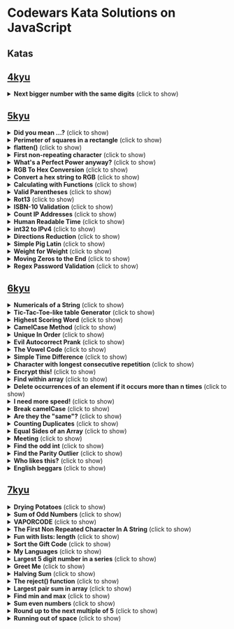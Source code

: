 # Codewars Kata Solutions on JavaScript
## Katas
## [4kyu](#katas)

<details>
 <summary><strong>Next bigger number with the same digits</strong> (click to show)</summary>

Create a function that takes a positive integer and returns the next bigger number that can be formed by rearranging its digits. For example:

```
12 ==> 21
513 ==> 531
2017 ==> 2071
```

```js
nextBigger(num: 12)   // returns 21
nextBigger(num: 513)  // returns 531
nextBigger(num: 2017) // returns 2071
```
If the digits can't be rearranged to form a bigger number, return -1 (or nil in Swift):

```
9 ==> -1
111 ==> -1
531 ==> -1
```
```js
nextBigger(num: 9)   // returns nil
nextBigger(num: 111) // returns nil
nextBigger(num: 531) // returns nil
```

#### solution

```js
function nextBigger(n) {
  const str = String(n);
  const len = str.length;

  if (len === 1) return -1;

  for (let i = len - 2; i >= 0; i--) {
    let index = findNextBiggerDigit(str, i);
    if (index > -1) {
      let arr = str.split("");
      arr[i] = str[index];
      arr[index] = str[i];
      return parseInt(
        arr
          .slice(0, i + 1)
          .concat(arr.slice(i + 1, arr.length).sort())
          .join("")
      );
    }
  }
  return -1;
}

function findNextBiggerDigit(str, i) {
  if (i === str.length - 2) {
    if (str[i] < str[i + 1]) return i + 1;
    else return -1;
  }

  for (let j = +str[i] + 1; j <= 9; j++) {
    let index = str.indexOf(j, i + 1);
    if (index > -1) return index;
  }
}
```

</details>

## [5kyu](#katas)

<details>
<summary><strong>Did you mean ...?</strong> (click to show)</summary>


I'm sure, you know Google's "Did you mean ...?", when you entered a search term and mistyped a word. In this kata we want to implement something similar.

You'll get an entered term (lowercase string) and an array of known words (also lowercase strings). Your task is to find out, which word from the dictionary is most similar to the entered one. The similarity is described by the minimum number of letters you have to add, remove or replace in order to get from the entered word to one of the dictionary. The lower the number of required changes, the higher the similarity between each two words.

Same words are obviously the most similar ones. A word that needs one letter to be changed is more similar to another word that needs 2 (or more) letters to be changed. E.g. the mistyped term berr is more similar to beer (1 letter to be replaced) than to barrel (3 letters to be changed in total).

Extend the dictionary in a way, that it is able to return you the most similar word from the list of known words.

Examples:

```js
fruits = new Dictionary([
  "cherry",
  "pineapple",
  "melon",
  "strawberry",
  "raspberry",
]);
fruits.findMostSimilar("strawbery"); // must return "strawberry"
fruits.findMostSimilar("berry"); // must return "cherry"

things = new Dictionary(["stars", "mars", "wars", "codec", "codewars"]);
things.findMostSimilar("coddwars"); // must return "codewars"

languages = new Dictionary([
  "javascript",
  "java",
  "ruby",
  "php",
  "python",
  "coffeescript",
]);
languages.findMostSimilar("heaven"); // must return "java"
languages.findMostSimilar("javascript"); // must return "javascript" (same words are obviously the most similar ones)
```

#### Solution

```js
function Dictionary(words) {
  this.words = words;
}

Dictionary.prototype.findMostSimilar = function (term) {
  const arr = [];
  for (let i = 0; i < this.words.length; i++) {
    let count = 0,
      nextIdx = 0;
    this.words[i].split("").forEach((l) => {
      if (term.indexOf(l, nextIdx) > -1) {
        count++;
        nextIdx = term.indexOf(l, nextIdx);
      } else count--;
    });
    arr.push(count);
  }
  return this.words[arr.indexOf(Math.max(...arr))];
};
```

</details>

<details>
<summary><strong>Perimeter of squares in a rectangle</strong> (click to show)</summary>

The drawing shows 6 squares the sides of which have a length of 1, 1, 2, 3, 5, 8. It's easy to see that the sum of the perimeters of these squares is : 4 _ (1 + 1 + 2 + 3 + 5 + 8) = 4 _ 20 = 80

Could you give the sum of the perimeters of all the squares in a rectangle when there are n + 1 squares disposed in the same manner as in the drawing:

![something](https://i.imgur.com/EYcuB1wm.jpg)

#Hint: See Fibonacci sequence

#Ref: http://oeis.org/A000045

The function perimeter has for parameter n where n + 1 is the number of squares (they are numbered from 0 to n) and returns the total perimeter of all the squares.

```
perimeter(5)  should return 80
perimeter(7)  should return 216
```

#### Solution

```js
function perimeter(n) {
  if (n === 0) return 4;
  if (n === 1) return 8;

  const fib = [1, 1];
  for (let i = 2; i <= n; i++) {
    fib.push(fib[i - 1] + fib[i - 2]);
  }
  return fib.reduce((acc, cur) => (acc += cur * 4), 0);
}
```

</details>

<details>
<summary><strong>flatten()</strong> (click to show)</summary>

For this exercise you will create a global flatten method. The method takes in any number of arguments and flattens them into a single array. If any of the arguments passed in are an array then the individual objects within the array will be flattened so that they exist at the same level as the other arguments. Any nested arrays, no matter how deep, should be flattened into the single array result.

The following are examples of how this function would be used and what the expected results would be:

```js
flatten(1, [2, 3], 4, 5, [6, [7]]); // returns [1, 2, 3, 4, 5, 6, 7]
flatten("a", ["b", 2], 3, null, [[4], ["c"]]); // returns ['a', 'b', 2, 3, null, 4, 'c']
```

#### Solution

```js
function flatten(...args) {
  let isFlattened = false;
  let arr = [...args];
  while (!isFlattened) {
    isFlattened = true;
    for (let i = 0; i < arr.length; i++) {
      if (arr[i] && arr[i].constructor === Array) {
        arr.splice(i, 1, ...arr[i]);
        isFlattened = false;
      } else {
        arr.splice(i, 1, arr[i]);
      }
    }
  }
  return arr;
}
```

</details>

<details>
<summary><strong>First non-repeating character</strong> (click to show)</summary>

Write a function named `first_non_repeating_letter` that takes a string input, and returns the first character that is not repeated anywhere in the string.

For example, if given the input `'stress'`, the function should return `'t'`, since the letter t only occurs once in the string, and occurs first in the string.

As an added challenge, upper- and lowercase letters are considered the same character, but the function should return the correct case for the initial letter. For example, the input `'sTreSS'` should return `'T'`.

If a string contains all repeating characters, it should return an empty string (`""`) or `None` -- see sample tests.

#### Solution

```js
function firstNonRepeatingLetter(s) {
  return (
    s.split("").find((l) => {
      const re = new RegExp(l, "gi");
      return s.match(re).length === 1;
    }) || ""
  );
}
```

</details>

<details>
<summary><strong>What's a Perfect Power anyway?</strong> (click to show)</summary>

A [perfect power](https://en.wikipedia.org/wiki/Perfect_power) is a classification of positive integers:

> In mathematics, a perfect power is a positive integer that can be expressed as an integer power of another positive integer. More formally, n is a perfect power if there exist natural numbers m > 1, and k > 1 such that mk = n.

Your task is to check wheter a given integer is a perfect power. If it is a perfect power, return a pair `m` and `k` with mk = n as a proof. Otherwise return `Nothing`, `Nil`, `null`, `NULL`, `None` or your language's equivalent.

Note: For a perfect power, there might be several pairs. For example `81 = 3^4 = 9^2`, so `(3,4)` and `(9,2)` are valid solutions. However, the tests take care of this, so if a number is a perfect power, return any pair that proves it.

Examples:

```js
Test.describe("perfect powers", function () {
  Test.it("should work for some examples", function () {
    Test.assertSimilar(isPP(4), [2, 2], "4 = 2^2");
    Test.assertSimilar(isPP(9), [3, 2], "9 = 3^2");
    Test.assertEquals(isPP(5), null, "5 isn't a perfect number");
  });
});
```

#### Solution

```js
function isPP(n) {
  let m = 2,
    k = 2;
  while (Math.pow(m, k) <= n) {
    while (Math.pow(m, k) < n) k++;
    if (Math.pow(m, k) === n) return [m, k];
    k = 2;
    m++;
  }
  return null;
}
```

</details>

<details>
<summary><strong>RGB To Hex Conversion</strong> (click to show)</summary>

The rgb function is incomplete. Complete it so that passing in RGB decimal values will result in a hexadecimal representation being returned. Valid decimal values for RGB are 0 - 255. Any values that fall out of that range must be rounded to the closest valid value.

Note: Your answer should always be 6 characters long, the shorthand with 3 will not work here.

The following are examples of expected output values:

```js
rgb(255, 255, 255); // returns FFFFFF
rgb(255, 255, 300); // returns FFFFFF
rgb(0, 0, 0); // returns 000000
rgb(148, 0, 211); // returns 9400D3
```

#### Solution

```js
function rgb(r, g, b) {
  function hex(n) {
    if (n >= 255) return "FF";
    else if (n <= 0) return "00";
    else return n.toString(16).toUpperCase().padStart(2, 0);
  }
  return hex(r) + hex(g) + hex(b);
}
```

</details>

<details>
<summary><strong>Convert a hex string to RGB</strong> (click to show)</summary>

When working with color values it can sometimes be useful to extract the individual red, green, and blue (RGB) component values for a color. Implement a function that meets these requirements:

- Accepts a case-insensitive hexadecimal color string as its parameter (ex. `"#FF9933"` or `"#ff9933"`)
- Returns an object with the structure `{r: 255, g: 153, b: 51}` where r, g, and b range from 0 through 255

**Note**: your implementation does not need to support the shorthand form of hexadecimal notation (ie `"#FFF"`)

Example:

```
"#FF9933" --> {r: 255, g: 153, b: 51}
```

#### Solution

```js
function hexStringToRGB(hexString) {
  let rgb = [];
  for(let i = 1; i < hexString.length - 1; i+=2) {
    rgb.push(parseInt(hexString.substring(i, i+2), 16));
  }
  return {r: rgb[0], g: rgb[1], b: rgb[2]}
}
```

</details>

<details>
<summary><strong>Calculating with Functions</strong> (click to show)</summary>

This time we want to write calculations using functions and get the results. Let's have a look at some examples:

```
seven(times(five())); // must return 35
four(plus(nine())); // must return 13
eight(minus(three())); // must return 5
six(dividedBy(two())); // must return 3
```
Requirements:

- There must be a function for each number from 0 ("zero") to 9 ("nine")
- There must be a function for each of the following mathematical operations: plus, minus, times, dividedBy (divided_by in Ruby and Python)
- Each calculation consist of exactly one operation and two numbers
- The most outer function represents the left operand, the most inner function represents the right operand
- Divison should be integer division. For example, this should return 2, not 2.666666...:
```
eight(dividedBy(three()));
```

#### Solution

```js
function zero(o) {
  if(o) return calc(0, o.b, o.op);
  return 0;
}

function one(o) {
  if(o) return calc(1, o.b, o.op);
  return 1;
}

function two(o) {
  if(o) return calc(2, o.b, o.op);
  return 2;
}

function three(o) {
  if(o) return calc(3, o.b, o.op);
  return 3;
}

function four(o) {
  if(o) return calc(4, o.b, o.op);
  return 4;
}

function five(o) {
  if(o) return calc(5, o.b, o.op);
  return 5;
}

function six(o) {
  if(o) return calc(6, o.b, o.op);
  return 6;
}

function seven(o) {
  if(o) return calc(7, o.b, o.op);
  return 7;
}

function eight(o) {
  if(o) return calc(8, o.b, o.op);
  return 8;
}

function nine(o) {
  if(o) return calc(9, o.b, o.op);
  return 9;
}

function plus(b) {
  return {op: '+', b}
}

function minus(b) {
  return {op: '-', b}
}

function times(b) {
  return {op: '*', b}
}

function dividedBy(b) {
  return {op: '/', b}
}

function calc(a, b, op) {
  switch(op) {
    case '+': return Math.floor(a + b);
    case '-': return Math.floor(a - b);
    case '*': return Math.floor(a * b);
    case '/': return Math.floor(a / b);
  }
}
```

</details>

<details>
<summary><strong>Valid Parentheses</strong> (click to show)</summary>

Write a function called that takes a string of parentheses, and determines if the order of the parentheses is valid. The function should return true if the string is valid, and false if it's invalid.

Examples:

```
"()"              =>  true
")(()))"          =>  false
"("               =>  false
"(())((()())())"  =>  true
```

Constraints:

`0 <= input.length <= 100`

#### Solution

```js
function validParentheses(p){
  let sum = 0;
  
  for(let i = 0; i < p.length; i++) {
    if(p[i] === ")") sum--;
    if(p[i] === "(") sum++;
    if(sum < 0) return false;
  }
  if(sum > 0) return false;
  return true;
}
```

</details>

<details>
<summary><strong>Rot13</strong> (click to show)</summary>

ROT13 is a simple letter substitution cipher that replaces a letter with the letter 13 letters after it in the alphabet. ROT13 is an example of the Caesar cipher.

Create a function that takes a string and returns the string ciphered with Rot13. If there are numbers or special characters included in the string, they should be returned as they are. Only letters from the latin/english alphabet should be shifted, like in the original Rot13 "implementation".

### Solution

```js
function rot13(m) {
  let cipher = "";
  let upr = "ABCDEFGHIJKLMNOPQRSTUVWXYZABCDEFGHIJKLM";
  let lwr = "abcdefghijklmnopqrstuvwxyzabcdefghijklm";
  
  for (let i = 0; i < m.length; i++) {
    let u = upr.indexOf(m[i]);
    let l = lwr.indexOf(m[i]);
    if (u > -1) cipher += upr[u + 13];
    else if (l > -1) cipher += lwr[l + 13];
    else cipher += m[i];
  }

  return cipher;
}
```

</details>


<details>
<summary><strong>ISBN-10 Validation</strong> (click to show)</summary>

ISBN-10 identifiers are ten digits. The first nine digits are on the range 0 to 9. The last digit can be either on the range 0 to 9 or the letter 'X' used to indicate a value of 10.

For an ISBN-10 to be valid, the sum of the digits multiplied by their position has to equal zero modulo 11. For example, the ISBN-10: 1112223339 is valid because:

```
(((1*1)+(1*2)+(1*3)+(2*4)+(2*5)+(2*6)+(3*7)+(3*8)+(3*9)+(9*10)) % 11) == 0
```
Complete the validISBN10() function.

```
validISBN10('1112223339') ; should return true
validISBN10('1234554321') ; should return true
validISBN10('1234512345') ; should return false
```

#### Solution

```js
function validISBN10(isbn) {
  let sum = 0;

  for(let i = 0; i < isbn.length - 1; i++) {
    sum += (i + 1) * isbn[i];
  }
  sum += (isbn[isbn.length - 1] === 'X') ? 10 * 10 : 10 * isbn[isbn.length - 1];
  
  return sum % 11 === 0; 
}
```

</details>

<details>
<summary><strong>Count IP Addresses</strong> (click to show)</summary>

Implement a function that receives two IPv4 addresses, and returns the number of addresses between them (including the first one, excluding the last one).

All inputs will be valid IPv4 addresses in the form of strings. The last address will always be greater than the first one.

Examples: 
```
ipsBetween("10.0.0.0", "10.0.0.50")  ===   50 
ipsBetween("10.0.0.0", "10.0.1.0")   ===  256 
ipsBetween("20.0.0.10", "20.0.1.0")  ===  246
```

#### Solution

```js
function ipsBetween(start, end){
  let s = start.split('.');
  let e = end.split('.');
  let sum = 0;
  
  for(let i = 0; i < s.length; i++) {
    sum += (e[i] - s[i]) * Math.pow(256, s.length - (i + 1));
  }
  
  return sum;
}
```

</details>

<details>
<summary><strong>Human Readable Time</strong> (click to show)</summary>

Write a function, which takes a non-negative integer (seconds) as input and returns the time in a human-readable format (HH:MM:SS)

`HH` = hours, padded to 2 digits, range: 00 - 99
`MM` = minutes, padded to 2 digits, range: 00 - 59
`SS` = seconds, padded to 2 digits, range: 00 - 59
The maximum time never exceeds 359999 (`99:59:59`)

You can find some examples in the test fixtures.

#### Solution

```js
function humanReadable(seconds) {
  let h = parseInt(seconds / 3600).toString();
  let m = parseInt((seconds % 3600) / 60).toString();
  let s = parseInt((seconds % 3600) % 60).toString();
  
  return `${h.padStart(2, '0')}:${m.padStart(2, '0')}:${s.padStart(2, '0')}`;
}
```

</details>

<details>
<summary><strong>int32 to IPv4</strong> (click to show)</summary>

Take the following IPv4 address: 128.32.10.1

This address has 4 octets where each octet is a single byte (or 8 bits).

1st octet 128 has the binary representation: 10000000
2nd octet 32 has the binary representation: 00100000
3rd octet 10 has the binary representation: 00001010
4th octet 1 has the binary representation: 00000001
So 128.32.10.1 == 10000000.00100000.00001010.00000001

Because the above IP address has 32 bits, we can represent it as the unsigned 32 bit number: 2149583361

Complete the function that takes an unsigned 32 bit number and returns a string representation of its IPv4 address.

Examples 


```
2149583361 ==> "128.32.10.1"
32         ==> "0.0.0.32"
0          ==> "0.0.0.0"
```

#### Solution

```js
function int32ToIp(int32){
  let b = int32.toString(2)
  if(b.length < 32) return "0.0.0.0";
  
  const toDec = (s) => parseInt(b.slice(s, s + 8), 2);
  return `${toDec(0)}.${toDec(8)}.${toDec(16)}.${toDec(24)}`;
}
```

</details>

<details>
<summary><strong>Directions Reduction</strong> (click to show)</summary>

**Once upon a time, on a way through the old wild mountainous west,…**

… a man was given directions to go from one point to another. The directions were "NORTH", "SOUTH", "WEST", "EAST". Clearly "NORTH" and "SOUTH" are opposite, "WEST" and "EAST" too.

Going to one direction and coming back the opposite direction right away is a needless effort. Since this is the wild west, with dreadfull weather and not much water, it's important to save yourself some energy, otherwise you might die of thirst!

**How I crossed a mountain desert the smart way.**

The directions given to the man are, for example, the following (depending on the language):

```
["NORTH", "SOUTH", "SOUTH", "EAST", "WEST", "NORTH", "WEST"].
```
or

```
{ "NORTH", "SOUTH", "SOUTH", "EAST", "WEST", "NORTH", "WEST" };
```
or

```
[North, South, South, East, West, North, West]
```

You can immediatly see that going "NORTH" and immediately "SOUTH" is not reasonable, better stay to the same place! So the task is to give to the man a simplified version of the plan. A better plan in this case is simply:

```
["WEST"]
```
or

```
{ "WEST" }
```
or

```
[West]
```

**Other examples:**

In `["NORTH", "SOUTH", "EAST", "WEST"]`, the direction `"NORTH" + "SOUTH"` is going north and coming back right away.

The path becomes `["EAST", "WEST"]`, now "EAST" and "WEST" annihilate each other, therefore, the final result is `[]` (nil in Clojure).

In ["NORTH", "EAST", "WEST", "SOUTH", "WEST", "WEST"], "NORTH" and "SOUTH" are not directly opposite but they become directly opposite after the reduction of "EAST" and "WEST" so the whole path is reducible to ["WEST", "WEST"].

**Task**

Write a function `dirReduc` which will take an array of strings and returns an array of strings with the needless directions removed (W<->E or S<->N side by side).

The Haskell version takes a list of directions with data Direction = North | East | West | South.
The Clojure version returns nil when the path is reduced to nothing.
The Rust version takes a slice of enum Direction {NORTH, SOUTH, EAST, WEST}.

**See more examples in "Sample Tests:"**

**Notes**

Not all paths can be made simpler. The path ["NORTH", "WEST", "SOUTH", "EAST"] is not reducible. "NORTH" and "WEST", "WEST" and "SOUTH", "SOUTH" and "EAST" are not directly opposite of each other and can't become such. Hence the result path is itself : ["NORTH", "WEST", "SOUTH", "EAST"].
if you want to translate, please ask before translating.

#### Solution

```js
function dirReduc(arr) {
  let len = -1;

  while(len !== arr.length){
    len = arr.length;
    arr.map((d, i) => {
      if((d == 'SOUTH' && arr[i + 1] == 'NORTH' || d == 'NORTH' && arr[i + 1] == 'SOUTH') || (d == 'EAST' && arr[i + 1] == 'WEST' || d == 'WEST' && arr[i + 1] == 'EAST')) {
        arr.splice(i, 2);
      }
    });
  }

  return arr;
}
```

</details>

<details>
<summary><strong>Simple Pig Latin</strong> (click to show)</summary>

Move the first letter of each word to the end of it, then add "ay" to the end of the word. Leave punctuation marks untouched.

**Examples**
```
pigIt('Pig latin is cool'); // igPay atinlay siay oolcay
pigIt('Hello world !');     // elloHay orldway !
```

#### Solution

```js
function pigIt(str){
  return str.replace(/(\w){1}(\w+)?/g, '$2$1ay');
}
```

</details>

<details>
<summary><strong>Weight for Weight</strong> (click to show)</summary>

My friend John and I are members of the "Fat to Fit Club (FFC)". John is worried because each month a list with the weights of members is published and each month he is the last on the list which means he is the heaviest.

I am the one who establishes the list so I told him: "Don't worry any more, I will modify the order of the list". It was decided to attribute a "weight" to numbers. The weight of a number will be from now on the sum of its digits.

For example 99 will have "weight" 18, 100 will have "weight" 1 so in the list 100 will come before 99. Given a string with the weights of FFC members in normal order can you give this string ordered by "weights" of these numbers?

**Example:**

"56 65 74 100 99 68 86 180 90" ordered by numbers weights becomes: "100 180 90 56 65 74 68 86 99"

When two numbers have the same "weight", let us class them as if they were strings (alphabetical ordering) and not numbers: 100 is before 180 because its "weight" (1) is less than the one of 180 (9) and 180 is before 90 since, having the same "weight" (9), it comes before as a string.

All numbers in the list are positive numbers and the list can be empty.

**Notes**

- it may happen that the input string have leading, trailing whitespaces and more than a unique whitespace between two consecutive numbers
- Don't modify the input
- For C: The result is freed.

#### Solution

```js
const digitSum = x => x.split('').reduce((acc, cur) => acc + +cur, 0);

function orderWeight(str) {
  return str = str.split(' ').sort((a, b) => {
    let x = digitSum(a), y = digitSum(b);
    return x < y || x === y && a === [a, b].sort()[0] ? -1 : 1;
  }).join(' ');
}
```

</details>

<details>
<summary><strong>Moving Zeros to the End</strong> (click to show)</summary>

Write an algorithm that takes an array and moves all of the zeros to the end, preserving the order of the other elements.

```
moveZeros([false,1,0,1,2,0,1,3,"a"]) // returns[false,1,1,2,1,3,"a",0,0]
```

#### Solution

```js
var moveZeros = function (arr) {
  let arr2 = [], count = 0;
  for(let i = 0; i < arr.length; i++) {
    if(arr[i] !== 0) arr2.push(arr[i]);
    else count++;
  }
  return arr2.concat(Array(count).fill(0));
}
```

</details>

<details>
<summary><strong>Regex Password Validation</strong> (click to show)</summary>

You need to write regex that will validate a password to make sure it meets the following criteria:

- At least six characters long
- contains a lowercase letter
- contains an uppercase letter
- contains a number

Valid passwords will only be alphanumeric characters.

#### Solution

```js
function validate(password) {
  return /(?!^[0-9]*$)(?!^[A-Za-z]*$)(?!^[A-Z0-9]*$)(?!^[a-z0-9]*$)^([a-zA-Z0-9]{6,})$/.test(password);
}
```

</details>

## [6kyu](#katas)

<details>
<summary><strong>Numericals of a String</strong> (click to show)</summary>

You are given an input string.

For each symbol in the string if it's the first character occurence, replace it with a '1', else replace it with the amount of times you've already seen it...

But will your code be performant enough?

Examples:

```js
input = "Hello, World!";
result = "1112111121311";

input = "aaaaaaaaaaaa";
result = "123456789101112";
```

#### Solution

```js
function numericals(s) {
  let res = "",
    chars = {};
  for (let i = 0; i < s.length; i++) {
    let cur = s[i];
    if (chars.hasOwnProperty(cur)) {
      chars[cur] += 1;
    } else {
      chars[cur] = 1;
    }
    res += chars[cur];
  }
  return res;
}
```

</details>

<details>
<summary><strong>Tic-Tac-Toe-like table Generator</strong> (click to show)</summary>

Do you have in mind the good old TicTacToe?

Assuming that you get all the data in one array, you put a space around each value, `|` as a columns separator and multiple `-` as rows separator, with something like `["O", "X", " ", " ", "X", " ", "X", "O", " "]` you should be returning this structure (inclusive of new lines):

```
 O | X |
-----------
   | X |
-----------
 X | O |
```

Now, to spice up things a bit, we are going to expand our board well beyond a trivial `3` x `3` square and we will accept rectangles of big sizes, still all as a long linear array.

For example, for `"O", "X", " ", " ", "X", " ", "X", "O", " ", "O"]` (same as above, just one extra `"O"`) and knowing that the length of each row is `5`, you will be returning

```
 O | X |   |   | X
-------------------
   | X | O |   | O
```

And worry not about missing elements, as the array/list/vector lenght is always going to be a multiple of the width.

#### Solution

```js
function displayBoard(board, width) {
  let result = "";
  for (let i = 0; i < board.length; i++) {
    if (i > 0 && i % width === 0) {
      result += "---".repeat(width) + "-".repeat(width - 1) + "\n";
    }

    result += " " + board[i] + " ";

    if (i + 1 < board.length) {
      if ((i + 1) % width === 0) result += "\n";
      else result += "|";
    }
  }
  return result;
}
```

</details>

<details>
<summary><strong>Highest Scoring Word</strong> (click to show)</summary>

Given a string of words, you need to find the highest scoring word.

Each letter of a word scores points according to its position in the alphabet: a = 1, b = 2, c = 3 etc.

You need to return the highest scoring word as a string.

If two words score the same, return the word that appears earliest in the original string.

All letters will be lowercase and all inputs will be valid.

#### Solution

```js
function high(x) {
  const arr = x.split(" ");
  const scores = [];
  arr.map((w) => {
    let wordScore = 0;
    for (let i = 0; i < w.length; i++) {
      wordScore += w[i].charCodeAt() - 96;
    }
    scores.push(wordScore);
    wordScore = 0;
  });
  return arr[scores.indexOf(Math.max(...scores))];
}
```

</details>

<details>
<summary><strong>CamelCase Method</strong> (click to show)</summary>

Write simple .camelCase method (camel_case function in PHP, CamelCase in C# or camelCase in Java) for strings. All words must have their first letter capitalized without spaces.

For instance:

```js
"hello case".camelCase() => HelloCase
"camel case word".camelCase() => CamelCaseWord
```

#### Solution

```js
String.prototype.camelCase = function () {
  return this.split(" ")
    .map((w) => w.slice(0, 1).toUpperCase() + w.slice(1))
    .join("");
};
```

</details>

<details>
<summary><strong>Unique In Order</strong> (click to show)</summary>

Implement the function unique_in_order which takes as argument a sequence and returns a list of items without any elements with the same value next to each other and preserving the original order of elements.

For example:

```js
uniqueInOrder("AAAABBBCCDAABBB") == ["A", "B", "C", "D", "A", "B"];
uniqueInOrder("ABBCcAD") == ["A", "B", "C", "c", "A", "D"];
uniqueInOrder([1, 2, 2, 3, 3]) == [1, 2, 3];
```

#### Solution

```js
var uniqueInOrder = function (iterable) {
  const arr = iterable.constructor === Array ? iterable : iterable.split("");
  return arr.filter((el, i, array) => el !== array[i + 1]);
};
```

</details>

<details>
<summary><strong>Evil Autocorrect Prank</strong> (click to show)</summary>

Your friend won't stop texting his girlfriend. It's all he does. All day. Seriously. The texts are so mushy too! The whole situation just makes you feel ill. Being the wonderful friend that you are, you hatch an evil plot. While he's sleeping, you take his phone and change the autocorrect options so that every time he types "you" or "u" it gets changed to "your sister."

Write a function called `autocorrect` that takes a string and replaces all instances of `"you"` or `"u"` (not case sensitive) with `"your sister"` (always lower case).

Return the resulting string.

Here's the slightly tricky part: These are text messages, so there are different forms of "you" and "u".

For the purposes of this kata, here's what you need to support:

- "youuuuu" with any number of u characters tacked onto the end
- "u" at the beginning, middle, or end of a string, but NOT part of a word
- "you" but NOT as part of another word like youtube or bayou

#### Solution

```js
function autocorrect(input) {
  return input.replace(/(?<!\w)(u|you+)(?!\w)/gi, "your sister");
}
```

</details>

<details>
<summary><strong>The Vowel Code</strong> (click to show)</summary>

Step 1: Create a function called encode() to replace all the lowercase vowels in a given string with numbers according to the following pattern:

a -> 1

e -> 2

i -> 3

o -> 4

u -> 5

For example, encode("hello") would return "h2ll4" There is no need to worry about uppercase vowels in this kata.

Step 2: Now create a function called decode() to turn the numbers back into vowels according to the same pattern shown above.

For example, decode("h3 th2r2") would return "hi there"

For the sake of simplicity, you can assume that any numbers passed into the function will correspond to vowels.

#### Solution

```js
const vowels = "aeiou";
function encode(string) {
  return string.replace(/[aeiou]/g, (match) => {
    if (vowels.indexOf(match) > -1) return vowels.indexOf(match) + 1;
  });
}

function decode(string) {
  return string.replace(/[12345]/g, (match) => {
    if (!Number.isNaN(match)) return vowels[match - 1];
  });
}
```

</details>

<details>
<summary><strong>Simple Time Difference</strong> (click to show)</summary>

In this Kata, you will be given a series of times at which an alarm goes off. Your task will be to determine the maximum time interval between alarms. Each alarm starts ringing at the beginning of the corresponding minute and rings for exactly one minute. The times in the array are not in chronological order. Ignore duplicate times, if any.

For example:

```
solve(["14:51"]) = "23:59". If the alarm goes off now, it will not go off for another 23 hours and 59 minutes.
solve(["23:00","04:22","18:05","06:24"]) == "11:40". The max interval that the alarm will not go off is 11 hours and 40 minutes.
```

In the second example, the alarm goes off 4 times in a day.

#### Solution

```js
function getMinutes(time) {
  const [h, m] = time.split(":");
  return Number(h) * 60 + Number(m);
}

function getTime(minutes) {
  const h = Math.floor(minutes / 60);
  const m = minutes % 60;
  return `${h > 9 ? h : "0" + h}:${m > 9 ? m : "0" + m}`;
}

function solve(arr) {
  const minutes = [];
  for (let i = 0; i < arr.length; i++) {
    minutes.push(getMinutes(arr[i]));
  }

  minutes.sort((a, b) => a - b);

  const intervals = [];
  for (let i = 1; i < minutes.length; i++) {
    intervals.push(minutes[i] - minutes[i - 1] - 1);
  }

  const DAY_IN_MINUTES = 24 * 60;
  intervals.unshift(
    minutes[0] + DAY_IN_MINUTES - minutes[minutes.length - 1] - 1
  );

  const maxMinutes = Math.max(...intervals);
  return getTime(maxMinutes);
}
```

</details>

<details>
<summary><strong>Character with longest consecutive repetition</strong> (click to show)</summary>

For a given string `s` find the character `c` (or `C`) with longest consecutive repetition and return:

```js
[c, l];
```

where `l` (or `L`) is the length of the repetition. If there are two or more characters with the same `l` return the first.

For empty string return:

```js
["", 0];
```

#### Solution

```js
function longestRepetition(s) {
  if (!s) return ["", 0];
  const re = /(.)\1*/g;
  const matches = s.match(re);
  const arr = matches.map((l) => l.length);
  const max = Math.max(...arr);
  return [matches[arr.indexOf(max)][0], max];
}
```

</details>

<details>
<summary><strong>Encrypt this!</strong> (click to show)</summary>

Description:

You want to create secret messages which can be deciphered by the Decipher this! kata. Here are the conditions:

Your message is a string containing space separated words.
You need to encrypt each word in the message using the following rules:
The first letter needs to be converted to its ASCII code.
The second letter needs to be switched with the last letter
Keepin' it simple: There are no special characters in input.

Examples:

```js
encryptThis("Hello") === "72olle"
encryptThis("good") === "103doo"
encryptThis("hello world") === "104olle 119drlo"
```

#### Solution

```js
var encryptThis = function (text) {
	return text.split(' ').map(w => {
		return w.charCodeAt(0) +
			(w.length > 2
				? w[w.length - 1] + w.slice(2, w.length - 1) + w[1]
				: w.length > 1 && w[1]);
	}).join(' ');
}
```

</details>

<details>
<summary><strong>Find within array</strong> (click to show)</summary>

We'll create a function that takes in two parameters:

- a sequence (length and types of items are irrelevant)
- a function (value, index) that will be called on members of the sequence and their index. The function will return either true or false.

Your function will iterate through the members of the sequence in order until the provided function returns true; at which point your function will return that item's index.

If the function given returns false for all members of the sequence, your function should return -1.

```js
var trueIfEven = function(value, index) { return (value % 2 === 0) };
findInArray([1,3,5,6,7], trueIfEven) // should === 3
```

#### Solution

```js
var findInArray = function(arr, iterator) {
  for(let i = 0; i < arr.length; i++) {
    if(iterator(arr[i], i)) {
      return i;
    };
  }
  
  return -1;
};
```

</details>

<details>
<summary><strong>Delete occurrences of an element if it occurs more than n times</strong> (click to show)</summary>

Enough is enough!

Alice and Bob were on a holiday. Both of them took many pictures of the places they've been, and now they want to show Charlie their entire collection. However, Charlie doesn't like this sessions, since the motive usually repeats. He isn't fond of seeing the Eiffel tower 40 times. He tells them that he will only sit during the session if they show the same motive at most N times. Luckily, Alice and Bob are able to encode the motive as a number. Can you help them to remove numbers such that their list contains each number only up to N times, without changing the order?

Task

Given a list lst and a number N, create a new list that contains each number of lst at most N times without reordering. For example if N = 2, and the input is [1,2,3,1,2,1,2,3], you take [1,2,3,1,2], drop the next [1,2] since this would lead to 1 and 2 being in the result 3 times, and then take 3, which leads to [1,2,3,1,2,3].

Example:
```
deleteNth ([1,1,1,1],2) // return [1,1]
deleteNth ([20,37,20,21],1) // return [20,37,21]
```
#### Solution

```js
function deleteNth(arr,n){
  let obj = {};
  let newArr = [];
  for(let i = 0; i < arr.length; i++) {
    if(obj[arr[i]] && obj[arr[i]] < n) {
      obj[arr[i]]++;
      newArr.push(arr[i]);
    }
    else if (!obj[arr[i]]) {
      obj[arr[i]] = 1;
      newArr.push(arr[i]);
    }
  }
  
  return newArr;
}
```

</details>

<details>
<summary><strong>I need more speed!</strong> (click to show)</summary>

Write a function that will take in any array and reverse it.

Sounds simple doesn't it?

**NOTES**:

Array should be reversed in place! (no need to return it)
Usual builtins have been deactivated. Don't count on them.
You'll have to do it fast enough, so think about performances

#### Solution

```js
function reverse(arr) {
   let len = arr.length;
   for(let i = 0; i < Math.floor(arr.length / 2); i++) {
    let cur = arr[i];
    arr[i] = arr[len - i - 1];
    arr[len - i - 1] = cur;
   }
}
```

</details>

<details>
<summary><strong>Break camelCase</strong> (click to show)</summary>

Complete the solution so that the function will break up camel casing, using a space between words.

Example:
```
solution("camelCasing")  ==  "camel Casing"
```

#### Solution

```js
function solution(string) {
    return string.replace(/([A-Z])/g , " $1");
}

```

</details>

<details>
<summary><strong>Are they the "same"?</strong> (click to show)</summary>

Given two arrays a and b write a function comp(a, b) (compSame(a, b) in Clojure) that checks whether the two arrays have the "same" elements, with the same multiplicities. "Same" means, here, that the elements in b are the elements in a squared, regardless of the order.

Examples:
```
a = [121, 144, 19, 161, 19, 144, 19, 11]  
b = [121, 14641, 20736, 361, 25921, 361, 20736, 361]
```
comp(a, b) returns true because in b 121 is the square of 11, 14641 is the square of 121, 20736 the square of 144, 361 the square of 19, 25921 the square of 161, and so on. 

Remarks:
a or b might be [] (all languages except R, Shell).
a or b might be nil or null or None or nothing (except in Haskell, Elixir, C++, Rust, R, Shell, PureScript).
If a or b are nil (or null or None), the problem doesn't make sense so return false.

Note for C:
The two arrays have the same size (> 0) given as parameter in function comp.

#### Solution

```js
function comp(arr1, arr2){
  if(!arr1 || !arr2) return false;
  
  for(let i = 0; i < arr1.length; i++) {
    let index = arr2.indexOf(arr1[i] * arr1[i]);
    if(index !== -1) arr2.splice(index, 1);
    else return false;
  }
  
  return true;
} 
```

</details>

<details>
<summary><strong>Counting Duplicates</strong> (click to show)</summary>

Write a function that will return the count of distinct case-insensitive alphabetic characters and numeric digits that occur more than once in the input string. The input string can be assumed to contain only alphabets (both uppercase and lowercase) and numeric digits.

Example:  
"abcde" -> 0 # no characters repeats more than once
"aabbcde" -> 2 # 'a' and 'b'
"aabBcde" -> 2 # 'a' occurs twice and 'b' twice (`b` and `B`)
"indivisibility" -> 1 # 'i' occurs six times
"Indivisibilities" -> 2 # 'i' occurs seven times and 's' occurs twice
"aA11" -> 2 # 'a' and '1'
"ABBA" -> 2 # 'A' and 'B' each occur twice

#### Solution

```js
function duplicateCount(text){
  let str = new Set(text.toLowerCase().split(''));
  let count = 0;
  str.forEach(l => {
    if(text.match(new RegExp(l, 'gi')).length > 1) count++; 
  });
  
  return count;
}
```

</details>

<details>
<summary><strong>Equal Sides of an Array</strong> (click to show)</summary>

You are going to be given an array of integers. Your job is to take that array and find an index N where the sum of the integers to the left of N is equal to the sum of the integers to the right of N. If there is no index that would make this happen, return -1.

For example:

Let's say you are given the array {1,2,3,4,3,2,1}: Your function will return the index 3, because at the 3rd position of the array, the sum of left side of the index ({1,2,3}) and the sum of the right side of the index ({3,2,1}) both equal 6.

Let's look at another one.  
You are given the array {1,100,50,-51,1,1}: Your function will return the index 1, because at the 1st position of the array, the sum of left side of the index ({1}) and the sum of the right side of the index ({50,-51,1,1}) both equal 1.

Last one:  
You are given the array {20,10,-80,10,10,15,35}
At index 0 the left side is {}
The right side is {10,-80,10,10,15,35}
They both are equal to 0 when added. (Empty arrays are equal to 0 in this problem)
Index 0 is the place where the left side and right side are equal.

**Note**:  
If you are given an array with multiple answers, return the lowest correct index.

#### Solution

```js
function findEvenIndex(arr) {
  let ls = 0;
  let rs = arr.reduce((acc, cur) => acc + cur, 0);
  for (let i = 0; i < arr.length; i++) {
    rs -= arr[i];
    if (ls === rs) return i;
    ls += arr[i];
  }

  return -1;
}
```

</details>

<details>
<summary><strong>Meeting</strong> (click to show)</summary>

John has invited some friends. His list is:
```
s = "Fred:Corwill;Wilfred:Corwill;Barney:Tornbull;Betty:Tornbull;Bjon:Tornbull;Raphael:Corwill;Alfred:Corwill";
```
Could you make a program that

- makes this string uppercase
- gives it sorted in alphabetical order by last name.

When the last names are the same, sort them by first name. Last name and first name of a guest come in the result between parentheses separated by a comma.

So the result of function `meeting(s)` will be:
```
"(CORWILL, ALFRED)(CORWILL, FRED)(CORWILL, RAPHAEL)(CORWILL, WILFRED)(TORNBULL, BARNEY)(TORNBULL, BETTY)(TORNBULL, BJON)"
```
It can happen that in two distinct families with the same family name two people have the same first name too.

#### Solution

```js
function meeting(s) {
  return s.toUpperCase().split(';').map(name => name.replace(/(\w+):(\w+)/, '($2, $1)')).sort().join('');
}
```

</details>

<details>
<summary><strong>Find the odd int</strong> (click to show)</summary>

Given an array, find the integer that appears an odd number of times.

There will always be only one integer that appears an odd number of times.

#### Solution
```js
function findOdd(arr) {
  for(let i = 0; i < arr.length; i++){
    let count = 0;
    for(let j = 0; j < arr.length; j++){
      if(arr[i] === arr[j]) count++;  
    }
    if(count %2 !== 0) return arr[i]
  }
}
```

</details>

<details>
<summary><strong>Find the Parity Outlier</strong> (click to show)</summary>

You are given an array (which will have a length of at least 3, but could be very large) containing integers. The array is either entirely comprised of odd integers or entirely comprised of even integers except for a single integer N. Write a method that takes the array as an argument and returns this "outlier" N.

Examples:

```
[2, 4, 0, 100, 4, 11, 2602, 36]
Should return: 11 (the only odd number)

[160, 3, 1719, 19, 11, 13, -21]
Should return: 160 (the only even number)
```

#### Solution 

```js
function findOutlier(x){
  if(x[0] % 2 && x[1] % 2 || x[0] % 2 && x[2] % 2 || x[1] % 2 && x[2] % 2)
    return x.find(num => !(num % 2));
  return x.find(num => num % 2);
}
```

</details>

<details>
<summary><strong>Who likes this?</strong> (click to show)</summary>

You probably know the "like" system from Facebook and other pages. People can "like" blog posts, pictures or other items. We want to create the text that should be displayed next to such an item.

Implement a function `likes :: [String] -> String`, which must take in input array, containing the names of people who like an item. It must return the display text as shown in the examples:

```
likes [] -- must be "no one likes this"
likes ["Peter"] -- must be "Peter likes this"
likes ["Jacob", "Alex"] -- must be "Jacob and Alex like this"
likes ["Max", "John", "Mark"] -- must be "Max, John and Mark like this"
likes ["Alex", "Jacob", "Mark", "Max"] -- must be "Alex, Jacob and 2 others like this"
```

For 4 or more names, the number in and 2 others simply increases.

#### Solution

```js
function likes(n) {
  let len = n.length;
  if(len === 0) return 'no one likes this';
  if(len === 1) return `${n[0]} likes this`;
  if(len === 2) return `${n[0]} and ${n[1]} like this`;
  if(len === 3) return `${n[0]}, ${n[1]} and ${n[2]} like this`;
  if(len >= 4) return `${n[0]}, ${n[1]} and ${len - 2} others like this`;
}
```

</details>

<details>
<summary><strong>English beggars</strong> (click to show)</summary>

Born a misinterpretation of [this kata](https://www.codewars.com/kata/simple-fun-number-334-two-beggars-and-gold/), your task here is pretty simple: given an array of values and an amount of beggars, you are supposed to return an array with the sum of what each beggar brings home, assuming they all take regular turns, from the first to the last.

For example: `[1,2,3,4,5]` for `2` beggars will return a result of `[9,6]`, as the first one takes `[1,3,5]`, the second collects `[2,4]`.

The same array with `3` beggars would have in turn have produced a better out come for the second beggar: `[5,7,3]`, as they will respectively take `[1,4]`, `[2,5]` and `[3]`.

Also note that not all beggars have to take the same amount of "offers", meaning that the length of the array is not necessarily a multiple of `n`; length can be even shorter, in which case the last beggars will of course take nothing `(0)`.

Note: in case you don't get why this kata is about English beggars, then you are not familiar on how religiously queues are taken in the kingdom ;)

#### Solution

```js
function beggars(values, n){
  const arr = new Array(n).fill(0);
  let count = 0;
  
  for(let i = 0; i < values.length; i++) {
    if(count < n && count < values.length) {
      arr[count] += values[i];++count;
    }
    if(count >= n) count = 0;
  }
  
  return arr;
}
```

</details>

## [7kyu](#katas)

<details>
<summary><strong>Drying Potatoes</strong> (click to show)</summary>

All we eat is water and dry matter.

John bought potatoes: their weight is 100 kilograms. Potatoes contain water and dry matter.

The water content is 99 percent of the total weight. He thinks they are too wet and puts them in an oven - at low temperature - for them to lose some water.

At the output the water content is only 98%.

What is the total weight in kilograms (water content plus dry matter) coming out of the oven?

He finds 50 kilograms and he thinks he made a mistake: "So much weight lost for such a small change in water content!"

Can you help him?

Write function `potatoes` with

int parameter `p0` - initial percent of water-
int parameter `w0` - initial weight -
int parameter `p1` - final percent of water -

`potatoes` should return the final weight coming out of the oven `w1` truncated as an int.

Example:

`potatoes(99, 100, 98) --> 50`

#### Solution

```js
function potatoes(p0, w0, p1) {
  const nonWater = ((p0 - p1) * w0) / 100;
  const water = (p1 * w0) / 100;
  return Math.floor(w0 - nonWater / ((w0 - water) / w0));
}
```

</details>

<details>
<summary><strong>Sum of Odd Numbers</strong> (click to show)</summary>

Given the triangle of consecutive odd numbers:

```
             1
          3     5
       7     9    11
   13    15    17    19
21    23    25    27    29
...
```

Calculate the row sums of this triangle from the row index (starting at index 1) e.g.:

```js
rowSumOddNumbers(1); // 1
rowSumOddNumbers(2); // 3 + 5 = 8
```

#### Solution

```js
function rowSumOddNumbers(n) {
  return (n * (n - 1) + 1) * n + n * (n - 1);
}
```

</details>

<details>
<summary><strong>VAPORCODE</strong> (click to show)</summary>

ASC Week 1 Challenge 4 (Medium #1)

Write a function that converts any sentence into a V A P O R W A V E sentence. a V A P O R W A V E sentence converts all the letters into uppercase, and adds 2 spaces between each letter (or special character) to create this V A P O R W A V E effect.

Examples:

```js
vaporcode("Lets go to the movies"); // output => "L  E  T  S  G  O  T  O  T  H  E  M  O  V  I  E  S"
vaporcode("Why isn't my code working?"); // output => "W  H  Y  I  S  N  '  T  M  Y  C  O  D  E  W  O  R  K  I  N  G  ?"
```

#### Solution:

```js
function vaporcode(s) {
  return s.toUpperCase().replace(/\s/g, "").split("").join("  ");
}
```

</details>

<details>
<summary><strong>The First Non Repeated Character In A String</strong> (click to show)</summary>

You need to write a function, that returns the first non-repeated character in the given string.

For example for string `"test"` function should return `'e'`.
For string `"teeter"` function should return `'r'`.

If a string contains all unique characters, then return just the first character of the string.
Example: for input `"trend"` function should return `'t'`

You can assume, that the input string has always non-zero length.

If there is no repeating character, return `null` in JS or Java, and `None` in Python.

#### Solution

```js
function firstNonRepeated(s) {
  for (let i = 0; i < s.length; i++) {
    const idx = s.indexOf(s[i]);
    if (s.indexOf(s[i], idx + 1) === -1) return s[i];
  }
  return null;
}
```

</details>

<details>
<summary><strong>Fun with lists: length</strong> (click to show)</summary>

Implement the method **length**, which accepts a linked list (head), and returns the length of the list.

For example: Given the list: `1 -> 2 -> 3 -> 4`, **length** should return 4.

The linked list is defined as follows:

```js
function Node(data, next = null) {
  this.data = data;
  this.next = next;
}
```

Note: the list may be null and can hold any type of value.

#### Solution

```js
function length(head) {
  let len = 0;
  while (head) {
    head = head ? head.next : null;
    len++;
  }

  return len;
}
```

</details>

<details>
<summary><strong>Sort the Gift Code</strong> (click to show)</summary>

Santa's senior gift organizer Elf developed a way to represent up to 26 gifts by assigning a unique alphabetical character to each gift. After each gift was assigned a character, the gift organizer Elf then joined the characters to form the gift ordering code.

Santa asked his organizer to order the characters in alphabetical order, but the Elf fell asleep from consuming too much hot chocolate and candy canes! Can you help him out?

Sort the Gift Code
Write a function called sortGiftCode/sort_gift_code/SortGiftCode that accepts a string containing up to 26 unique alphabetical characters, and returns a string containing the same characters in alphabetical order.

Examples:

```js
sortGiftCode("abcdef"); //=> returns 'abcdef'
sortGiftCode("pqksuvy"); //=> returns 'kpqsuvy'
sortGiftCode("zyxwvutsrqponmlkjihgfedcba"); //=> returns 'abcdefghijklmnopqrstuvwxyz'
```

#### Solution

```js
function sortGiftCode(code) {
  return code.split("").sort().join("");
}
```

</details>

<details>
<summary><strong>My Languages</strong> (click to show)</summary>

You are given a dictionary/hash/object containing some languages and your test results in the given languages. Return the list of languages where your test score is at least `60`, in descending order of the results.

Note: the scores will always be unique (so no duplicate values)

Examples:

```js
{"Java": 10, "Ruby": 80, "Python": 65}    -->  ["Ruby", "Python"]
{"Hindi": 60, "Dutch" : 93, "Greek": 71}  -->  ["Dutch", "Greek", "Hindi"]
{"C++": 50, "ASM": 10, "Haskell": 20}     -->  []
```

#### Solution

```js
function myLanguages(langs) {
  return Object.entries(langs)
    .sort((a, b) => b[1] - a[1])
    .filter((a) => a[1] >= 60)
    .map((a) => a[0]);
}
```

</details>

<details>
<summary><strong>Largest 5 digit number in a series</strong> (click to show)</summary>

In the following 6 digit number:

```
283910
```
`91` is the greatest sequence of 2 consecutive digits.

In the following 10 digit number:

```
1234567890
```
`67890` is the greatest sequence of 5 consecutive digits.

Complete the solution so that it returns the greatest sequence of five consecutive digits found within the number given. The number will be passed in as a string of only digits. It should return a five digit integer. The number passed may be as large as 1000 digits.

Adapted from ProjectEuler.net

#### Solution 

```js
function solution(digits){
  max = +digits.slice(0, 5);
  for(let i = 0; i < digits.length; i++) {
    if(digits.slice(i, i + 5) > max) max = +digits.slice(i, i + 5);
  }
  return max;
}
```

</details>

<details>
<summary><strong>Greet Me</strong> (click to show)</summary>

Write a method that takes one argument as name and then greets that name, capitalized and ends with an exclamation point.

Example:

```
"riley" --> "Hello Riley!"
"JACK"  --> "Hello Jack!"
```

#### Solution

```js
var greet = function (n) {
  return 'Hello ' + n.slice(0, 1).toUpperCase() + n.slice(1).toLowerCase() + '!';
};
```

</details>

<details>
<summary><strong>Halving Sum</strong> (click to show)</summary>

Given a positive integer n, calculate the following sum:

```
n + n/2 + n/4 + n/8 + ...
```
All elements of the sum are the results of integer division.

Example:

```
25  =>  25 + 12 + 6 + 3 + 1 = 47
```

#### Solution

```js
function halvingSum(n) {
  let sum = n;
  for(let i = 2; i <= n; i *= 2) {
    sum += parseInt(n / i);
  }
  
  return sum;
}
```

</details>

<details>
<summary><strong>The reject() function</strong> (click to show)</summary>

Implement a function which filters out array values which satisfy the given predicate.

```
reject([1, 2, 3, 4, 5, 6], (n) => n % 2 === 0)  =>  [1, 3, 5]
```

#### Solution

```js
const reject = (a, p) => a.filter(v => !p(v));
```

</details>

<details>
<summary><strong>Largest pair sum in array</strong> (click to show)</summary>

Given a sequence of numbers, find the largest pair sum in the sequence.

For example

```
[10, 14, 2, 23, 19] --> 42 (i.e. sum of 23 and 19)
[99, 2, 2, 23, 19]  --> 122 (i.e. sum of 99 and 23)
```
Input sequence contains minimum two elements and every element is an integer.

#### Solution

```js
function largestPairSum(numbers)
{
  let max = numbers[0] + numbers[1];
  for(let i = 0; i < numbers.length; i++) {
    for(let j = i + 1; j < numbers.length; j++) {
      if(numbers[i] + numbers[j] > max) max = numbers[i] + numbers[j];   
    }
  }
  
  return max;
}
```

</details>

<details>
<summary><strong>Find min and max</strong> (click to show)</summary>

Implement a function that returns the minimal and the maximal value of a list (in this order).

#### Solution
```js
function getMinMax(arr){
  let min = arr[0];
  let max = arr[0];
  
  arr.forEach(val => {
    if(val > max) max = val;
    if(val < min) min = val;
  });
  
  return [min, max];
};
```

</details>

<details>
<summary><strong>Sum even numbers</strong> (click to show)</summary>

Write a function named sumEvenNumbers, taking a sequence of numbers as single parameter. Your function must return the sum of the even values of this sequence.

Only numbers without decimals like 4 or 4.0 can be even.

**Input**  
sequence of numbers: those numbers could be integers and/or floats.
For example, considering this input value : `[4,3,1,2,5,10,6,7,9,8]`, then your function should return `30` (because `4 + 2 + 10 + 6 + 8 = 30`).

#### Solution
```js
function sumEvenNumbers(input) {
  return input.reduce((acc, cur) => acc += cur % 2 === 0 ? cur : 0, 0);
}
```

</details>

<details>
<summary><strong>Round up to the next multiple of 5</strong> (click to show)</summary>

Given an integer as input, can you round it to the next (meaning, "higher") 5?

Examples:
```
input:    output:
0    ->   0
2    ->   5
3    ->   5
12   ->   15
21   ->   25
30   ->   30
-2   ->   0
-5   ->   -5
etc.
```
Input may be any positive or negative integer (including 0).

You can assume that all inputs are valid integers.

#### Solution

```js
function roundToNext5(n){
  if(n % 5 === 0) return n;
  if((n + 1) % 5 === 0) return n + 1;
  if((n + 2) % 5 === 0) return n + 2;
  if((n + 3) % 5 === 0) return n + 3;
  if((n + 4) % 5 === 0) return n + 4;
}
```

</details>

<details>
<summary><strong>Running out of space</strong> (click to show)</summary>

Kevin is noticing his space run out! Write a function that removes the spaces from the values and returns an array showing the space decreasing. For example, running this function on the array ['i', 'have','no','space'] would produce ['i','ihave','ihaveno','ihavenospace'].

#### Solution

```js
function spacey(arr){
  for(let i = 1; i < arr.length; i++)
    arr[i] = arr[i - 1] + arr[i];
  
  return arr;
}
```

</details>